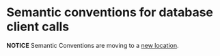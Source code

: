 # Semantic conventions for database client calls

**NOTICE** Semantic Conventions are moving to a
[new location](http://github.com/open-telemetry/semantic-conventions).
